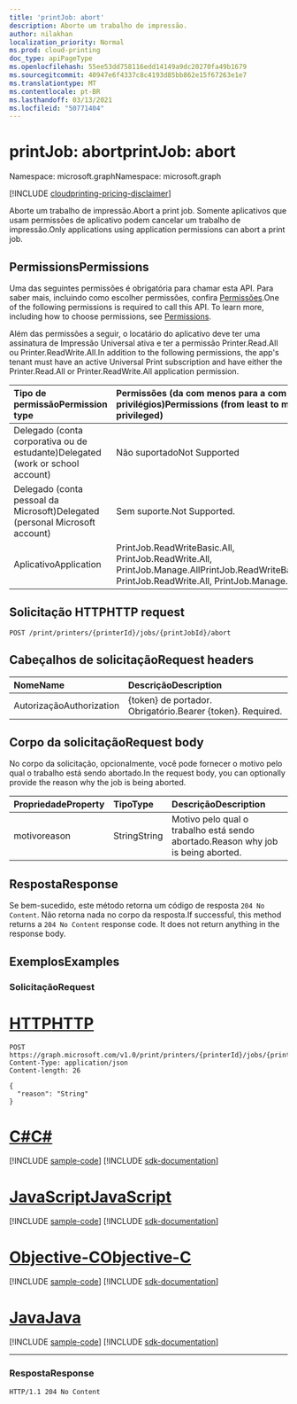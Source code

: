 ```yaml
---
title: 'printJob: abort'
description: Aborte um trabalho de impressão.
author: nilakhan
localization_priority: Normal
ms.prod: cloud-printing
doc_type: apiPageType
ms.openlocfilehash: 55ee53dd758116edd14149a9dc20270fa49b1679
ms.sourcegitcommit: 40947e6f4337c8c4193d85bb862e15f67263e1e7
ms.translationtype: MT
ms.contentlocale: pt-BR
ms.lasthandoff: 03/13/2021
ms.locfileid: "50771404"
---
```

# <a name="printjob-abort"></a><span data-ttu-id="3f7d9-103">printJob: abort</span><span class="sxs-lookup"><span data-stu-id="3f7d9-103">printJob: abort</span></span>

<span data-ttu-id="3f7d9-104">Namespace: microsoft.graph</span><span class="sxs-lookup"><span data-stu-id="3f7d9-104">Namespace: microsoft.graph</span></span>

[!INCLUDE [cloudprinting-pricing-disclaimer](../../includes/cloudprinting-pricing-disclaimer.md)]

<span data-ttu-id="3f7d9-105">Aborte um trabalho de impressão.</span><span class="sxs-lookup"><span data-stu-id="3f7d9-105">Abort a print job.</span></span> <span data-ttu-id="3f7d9-106">Somente aplicativos que usam permissões de aplicativo podem cancelar um trabalho de impressão.</span><span class="sxs-lookup"><span data-stu-id="3f7d9-106">Only applications using application permissions can abort a print job.</span></span>

## <a name="permissions"></a><span data-ttu-id="3f7d9-107">Permissions</span><span class="sxs-lookup"><span data-stu-id="3f7d9-107">Permissions</span></span>
<span data-ttu-id="3f7d9-p102">Uma das seguintes permissões é obrigatória para chamar esta API. Para saber mais, incluindo como escolher permissões, confira [Permissões](/graph/permissions-reference).</span><span class="sxs-lookup"><span data-stu-id="3f7d9-p102">One of the following permissions is required to call this API. To learn more, including how to choose permissions, see [Permissions](/graph/permissions-reference).</span></span>

<span data-ttu-id="3f7d9-110">Além das permissões a seguir, o locatário do aplicativo deve ter uma assinatura de Impressão Universal ativa e ter a permissão Printer.Read.All ou Printer.ReadWrite.All.</span><span class="sxs-lookup"><span data-stu-id="3f7d9-110">In addition to the following permissions, the app's tenant must have an active Universal Print subscription and have either the Printer.Read.All or Printer.ReadWrite.All application permission.</span></span>

|<span data-ttu-id="3f7d9-111">Tipo de permissão</span><span class="sxs-lookup"><span data-stu-id="3f7d9-111">Permission type</span></span> | <span data-ttu-id="3f7d9-112">Permissões (da com menos para a com mais privilégios)</span><span class="sxs-lookup"><span data-stu-id="3f7d9-112">Permissions (from least to most privileged)</span></span> |
|:---------------|:--------------------------------------------|
|<span data-ttu-id="3f7d9-113">Delegado (conta corporativa ou de estudante)</span><span class="sxs-lookup"><span data-stu-id="3f7d9-113">Delegated (work or school account)</span></span>| <span data-ttu-id="3f7d9-114">Não suportado</span><span class="sxs-lookup"><span data-stu-id="3f7d9-114">Not Supported</span></span> |
|<span data-ttu-id="3f7d9-115">Delegado (conta pessoal da Microsoft)</span><span class="sxs-lookup"><span data-stu-id="3f7d9-115">Delegated (personal Microsoft account)</span></span>|<span data-ttu-id="3f7d9-116">Sem suporte.</span><span class="sxs-lookup"><span data-stu-id="3f7d9-116">Not Supported.</span></span>|
|<span data-ttu-id="3f7d9-117">Aplicativo</span><span class="sxs-lookup"><span data-stu-id="3f7d9-117">Application</span></span>| <span data-ttu-id="3f7d9-118">PrintJob.ReadWriteBasic.All, PrintJob.ReadWrite.All, PrintJob.Manage.All</span><span class="sxs-lookup"><span data-stu-id="3f7d9-118">PrintJob.ReadWriteBasic.All, PrintJob.ReadWrite.All, PrintJob.Manage.All</span></span> |

## <a name="http-request"></a><span data-ttu-id="3f7d9-119">Solicitação HTTP</span><span class="sxs-lookup"><span data-stu-id="3f7d9-119">HTTP request</span></span>

<!-- {
  "blockType": "ignored"
}
-->
``` http
POST /print/printers/{printerId}/jobs/{printJobId}/abort
```

## <a name="request-headers"></a><span data-ttu-id="3f7d9-120">Cabeçalhos de solicitação</span><span class="sxs-lookup"><span data-stu-id="3f7d9-120">Request headers</span></span>
|<span data-ttu-id="3f7d9-121">Nome</span><span class="sxs-lookup"><span data-stu-id="3f7d9-121">Name</span></span>|<span data-ttu-id="3f7d9-122">Descrição</span><span class="sxs-lookup"><span data-stu-id="3f7d9-122">Description</span></span>|
|:---|:---|
|<span data-ttu-id="3f7d9-123">Autorização</span><span class="sxs-lookup"><span data-stu-id="3f7d9-123">Authorization</span></span>|<span data-ttu-id="3f7d9-p103">{token} de portador. Obrigatório.</span><span class="sxs-lookup"><span data-stu-id="3f7d9-p103">Bearer {token}. Required.</span></span>|

## <a name="request-body"></a><span data-ttu-id="3f7d9-126">Corpo da solicitação</span><span class="sxs-lookup"><span data-stu-id="3f7d9-126">Request body</span></span>
<span data-ttu-id="3f7d9-127">No corpo da solicitação, opcionalmente, você pode fornecer o motivo pelo qual o trabalho está sendo abortado.</span><span class="sxs-lookup"><span data-stu-id="3f7d9-127">In the request body, you can optionally provide the reason why the job is being aborted.</span></span>

| <span data-ttu-id="3f7d9-128">Propriedade</span><span class="sxs-lookup"><span data-stu-id="3f7d9-128">Property</span></span>     | <span data-ttu-id="3f7d9-129">Tipo</span><span class="sxs-lookup"><span data-stu-id="3f7d9-129">Type</span></span>        | <span data-ttu-id="3f7d9-130">Descrição</span><span class="sxs-lookup"><span data-stu-id="3f7d9-130">Description</span></span> |
|:-------------|:------------|:------------|
|<span data-ttu-id="3f7d9-131">motivo</span><span class="sxs-lookup"><span data-stu-id="3f7d9-131">reason</span></span>|<span data-ttu-id="3f7d9-132">String</span><span class="sxs-lookup"><span data-stu-id="3f7d9-132">String</span></span>|<span data-ttu-id="3f7d9-133">Motivo pelo qual o trabalho está sendo abortado.</span><span class="sxs-lookup"><span data-stu-id="3f7d9-133">Reason why job is being aborted.</span></span>|

## <a name="response"></a><span data-ttu-id="3f7d9-134">Resposta</span><span class="sxs-lookup"><span data-stu-id="3f7d9-134">Response</span></span>

<span data-ttu-id="3f7d9-p104">Se bem-sucedido, este método retorna um código de resposta `204 No Content`. Não retorna nada no corpo da resposta.</span><span class="sxs-lookup"><span data-stu-id="3f7d9-p104">If successful, this method returns a `204 No Content` response code. It does not return anything in the response body.</span></span>

## <a name="examples"></a><span data-ttu-id="3f7d9-137">Exemplos</span><span class="sxs-lookup"><span data-stu-id="3f7d9-137">Examples</span></span>

### <a name="request"></a><span data-ttu-id="3f7d9-138">Solicitação</span><span class="sxs-lookup"><span data-stu-id="3f7d9-138">Request</span></span>

# <a name="http"></a>[<span data-ttu-id="3f7d9-139">HTTP</span><span class="sxs-lookup"><span data-stu-id="3f7d9-139">HTTP</span></span>](#tab/http)
<!-- {
  "blockType": "request",
  "name": "printjob_abort"
}
-->
``` http
POST https://graph.microsoft.com/v1.0/print/printers/{printerId}/jobs/{printJobId}/abort
Content-Type: application/json
Content-length: 26

{
  "reason": "String"
}
```
# <a name="c"></a>[<span data-ttu-id="3f7d9-140">C#</span><span class="sxs-lookup"><span data-stu-id="3f7d9-140">C#</span></span>](#tab/csharp)
[!INCLUDE [sample-code](../includes/snippets/csharp/printjob-abort-csharp-snippets.md)]
[!INCLUDE [sdk-documentation](../includes/snippets/snippets-sdk-documentation-link.md)]

# <a name="javascript"></a>[<span data-ttu-id="3f7d9-141">JavaScript</span><span class="sxs-lookup"><span data-stu-id="3f7d9-141">JavaScript</span></span>](#tab/javascript)
[!INCLUDE [sample-code](../includes/snippets/javascript/printjob-abort-javascript-snippets.md)]
[!INCLUDE [sdk-documentation](../includes/snippets/snippets-sdk-documentation-link.md)]

# <a name="objective-c"></a>[<span data-ttu-id="3f7d9-142">Objective-C</span><span class="sxs-lookup"><span data-stu-id="3f7d9-142">Objective-C</span></span>](#tab/objc)
[!INCLUDE [sample-code](../includes/snippets/objc/printjob-abort-objc-snippets.md)]
[!INCLUDE [sdk-documentation](../includes/snippets/snippets-sdk-documentation-link.md)]

# <a name="java"></a>[<span data-ttu-id="3f7d9-143">Java</span><span class="sxs-lookup"><span data-stu-id="3f7d9-143">Java</span></span>](#tab/java)
[!INCLUDE [sample-code](../includes/snippets/java/printjob-abort-java-snippets.md)]
[!INCLUDE [sdk-documentation](../includes/snippets/snippets-sdk-documentation-link.md)]

---


### <a name="response"></a><span data-ttu-id="3f7d9-144">Resposta</span><span class="sxs-lookup"><span data-stu-id="3f7d9-144">Response</span></span>
<!-- {
  "blockType": "response",
  "truncated": true
}
-->
``` http
HTTP/1.1 204 No Content
```

